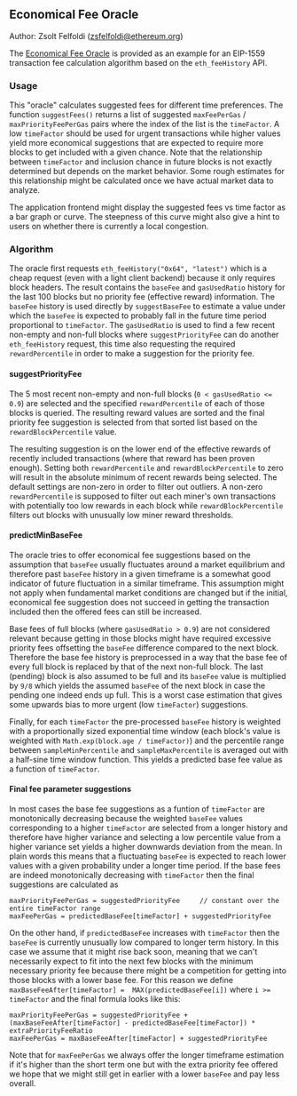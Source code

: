 ## Economical Fee Oracle

Author: Zsolt Felfoldi (zsfelfoldi@ethereum.org)

The [Economical Fee Oracle](https://github.com/zsfelfoldi/feehistory/blob/main/js/feeOracle.js) is provided as an example for an EIP-1559 transaction fee calculation algorithm based on the `eth_feeHistory` API.

### Usage

This "oracle" calculates suggested fees for different time preferences. The function `suggestFees()` returns a list of suggested `maxFeePerGas` / `maxPriorityFeePerGas` pairs where the index of the list is the `timeFactor`. A low `timeFactor` should be used for urgent transactions while higher values yield more economical suggestions that are expected to require more blocks to get included with a given chance. Note that the relationship between `timeFactor` and inclusion chance in future blocks is not exactly determined but depends on the market behavior. Some rough estimates for this relationship might be calculated once we have actual market data to analyze.

The application frontend might display the suggested fees vs time factor as a bar graph or curve. The steepness of this curve might also give a hint to users on whether there is currently a local congestion.

### Algorithm

The oracle first requests `eth_feeHistory("0x64", "latest")` which is a cheap request (even with a light client backend) because it only requires block headers. The result contains the `baseFee` and `gasUsedRatio` history for the last 100 blocks but no priority fee (effective reward) information. The `baseFee` history is used directly by `suggestBaseFee` to estimate a value under which the `baseFee` is expected to probably fall in the future time period proportional to `timeFactor`. The `gasUsedRatio` is used to find a few recent non-empty and non-full blocks where `suggestPriorityFee` can do another `eth_feeHistory` request, this time also requesting the required `rewardPercentile` in order to make a suggestion for the priority fee.

#### suggestPriorityFee

The 5 most recent non-empty and non-full blocks (`0 < gasUsedRatio <= 0.9`) are selected and the specified `rewardPercentile` of each of those blocks is queried. The resulting reward values are sorted and the final priority fee suggestion is selected from that sorted list based on the `rewardBlockPercentile` value.

The resulting suggestion is on the lower end of the effective rewards of recently included transactions (where that reward has been proven enough). Setting both `rewardPercentile` and `rewardBlockPercentile` to zero will result in the absolute minimum of recent rewards being selected. The default settings are non-zero in order to filter out outliers. A non-zero `rewardPercentile` is supposed to filter out each miner's own transactions with potentially too low rewards in each block while `rewardBlockPercentile` filters out blocks with unusually low miner reward thresholds.

#### predictMinBaseFee

The oracle tries to offer economical fee suggestions based on the assumption that `baseFee` usually fluctuates around a market equilibrium and therefore past `baseFee` history in a given timeframe is a somewhat good indicator of future fluctuation in a similar timeframe. This assumption might not apply when fundamental market conditions are changed but if the initial, economical fee suggestion does not succeed in getting the transaction included then the offered fees can still be increased.

Base fees of full blocks (where `gasUsedRatio > 0.9`) are not considered relevant because getting in those blocks might have required excessive priority fees offsetting the `baseFee` difference compared to the next block. Therefore the base fee history is preprocessed in a way that the base fee of every full block is replaced by that of the next non-full block. The last (pending) block is also assumed to be full and its `baseFee` value is multiplied by `9/8` which yields the assumed `baseFee` of the next block in case the pending one indeed ends up full. This is a worst case estimation that gives some upwards bias to more urgent (low `timeFactor`) suggestions.

Finally, for each `timeFactor` the pre-processed `baseFee` history is weighted with a proportionally sized exponential time window (each block's value is weighted with `Math.exp(block.age / timeFactor)`) and the percentile range between `sampleMinPercentile` and `sampleMaxPercentile` is averaged out with a half-sine time window function. This yields a predicted base fee value as a function of `timeFactor`.

#### Final fee parameter suggestions

In most cases the base fee suggestions as a funtion of `timeFactor` are monotonically decreasing because the weighted `baseFee` values corresponding to a higher `timeFactor` are selected from a longer history and therefore have higher variance and selecting a low percentile value from a higher variance set yields a higher downwards deviation from the mean. In plain words this means that a fluctuating `baseFee` is expected to reach lower values with a given probability under a longer time period. If the base fees are indeed monotonically decreasing with `timeFactor` then the final suggestions are calculated as

```
maxPriorityFeePerGas = suggestedPriorityFee		// constant over the entire timeFactor range
maxFeePerGas = predictedBaseFee[timeFactor] + suggestedPriorityFee
```

On the other hand, if `predictedBaseFee` increases with `timeFactor` then the `baseFee` is currently unusually low compared to longer term history. In this case we assume that it might rise back soon, meaning that we can't necessarily expect to fit into the next few blocks with the minimum necessary priority fee because there might be a competition for getting into those blocks with a lower base fee. For this reason we define `maxBaseFeeAfter[timeFactor] =  MAX(predictedBaseFee[i])` where `i >= timeFactor` and the final formula looks like this:

```
maxPriorityFeePerGas = suggestedPriorityFee + (maxBaseFeeAfter[timeFactor] - predictedBaseFee[timeFactor]) * extraPriorityFeeRatio
maxFeePerGas = maxBaseFeeAfter[timeFactor] + suggestedPriorityFee
```

Note that for `maxFeePerGas` we always offer the longer timeframe estimation if it's higher than the short term one but with the extra priority fee offered we hope that we might still get in earlier with a lower `baseFee` and pay less overall.
